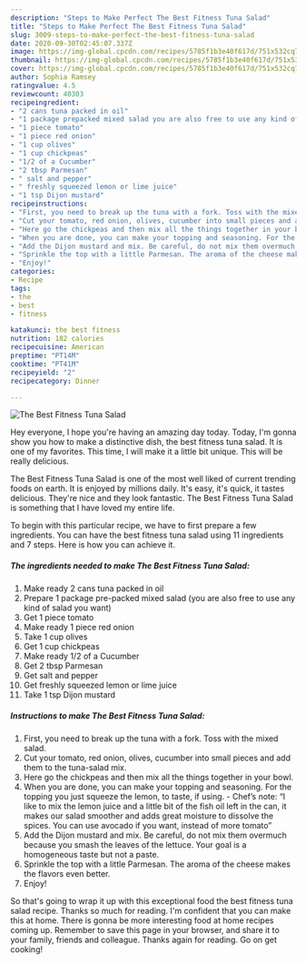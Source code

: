 ```yaml
---
description: "Steps to Make Perfect The Best Fitness Tuna Salad"
title: "Steps to Make Perfect The Best Fitness Tuna Salad"
slug: 3009-steps-to-make-perfect-the-best-fitness-tuna-salad
date: 2020-09-30T02:45:07.337Z
image: https://img-global.cpcdn.com/recipes/5785f1b3e40f617d/751x532cq70/the-best-fitness-tuna-salad-recipe-main-photo.jpg
thumbnail: https://img-global.cpcdn.com/recipes/5785f1b3e40f617d/751x532cq70/the-best-fitness-tuna-salad-recipe-main-photo.jpg
cover: https://img-global.cpcdn.com/recipes/5785f1b3e40f617d/751x532cq70/the-best-fitness-tuna-salad-recipe-main-photo.jpg
author: Sophia Ramsey
ratingvalue: 4.5
reviewcount: 40303
recipeingredient:
- "2 cans tuna packed in oil"
- "1 package prepacked mixed salad you are also free to use any kind of salad you want"
- "1 piece tomato"
- "1 piece red onion"
- "1 cup olives"
- "1 cup chickpeas"
- "1/2 of a Cucumber"
- "2 tbsp Parmesan"
- " salt and pepper"
- " freshly squeezed lemon or lime juice"
- "1 tsp Dijon mustard"
recipeinstructions:
- "First, you need to break up the tuna with a fork. Toss with the mixed salad."
- "Cut your tomato, red onion, olives, cucumber into small pieces and add them to the tuna-salad mix."
- "Here go the chickpeas and then mix all the things together in your bowl."
- "When you are done, you can make your topping and seasoning. For the topping you just squeeze the lemon, to taste, if using.  Chef’s note: “I like to mix the lemon juice and a little bit of the fish oil left in the can, it makes our salad smoother and adds great moisture to dissolve the spices. You can use avocado if you want, instead of more tomato”"
- "Add the Dijon mustard and mix. Be careful, do not mix them overmuch because you smash the leaves of the lettuce. Your goal is a homogeneous taste but not a paste."
- "Sprinkle the top with a little Parmesan. The aroma of the cheese makes the flavors even better."
- "Enjoy!"
categories:
- Recipe
tags:
- the
- best
- fitness

katakunci: the best fitness 
nutrition: 182 calories
recipecuisine: American
preptime: "PT14M"
cooktime: "PT41M"
recipeyield: "2"
recipecategory: Dinner

---
```



![The Best Fitness Tuna Salad](https://img-global.cpcdn.com/recipes/5785f1b3e40f617d/751x532cq70/the-best-fitness-tuna-salad-recipe-main-photo.jpg)

Hey everyone, I hope you're having an amazing day today. Today, I'm gonna show you how to make a distinctive dish, the best fitness tuna salad. It is one of my favorites. This time, I will make it a little bit unique. This will be really delicious.



The Best Fitness Tuna Salad is one of the most well liked of current trending foods on earth. It is enjoyed by millions daily. It's easy, it's quick, it tastes delicious. They're nice and they look fantastic. The Best Fitness Tuna Salad is something that I have loved my entire life.


To begin with this particular recipe, we have to first prepare a few ingredients. You can have the best fitness tuna salad using 11 ingredients and 7 steps. Here is how you can achieve it.

<!--inarticleads1-->

##### The ingredients needed to make The Best Fitness Tuna Salad:

1. Make ready 2 cans tuna packed in oil
1. Prepare 1 package pre-packed mixed salad (you are also free to use any kind of salad you want)
1. Get 1 piece tomato
1. Make ready 1 piece red onion
1. Take 1 cup olives
1. Get 1 cup chickpeas
1. Make ready 1/2 of a Cucumber
1. Get 2 tbsp Parmesan
1. Get  salt and pepper
1. Get  freshly squeezed lemon or lime juice
1. Take 1 tsp Dijon mustard




<!--inarticleads2-->

##### Instructions to make The Best Fitness Tuna Salad:

1. First, you need to break up the tuna with a fork. Toss with the mixed salad.
1. Cut your tomato, red onion, olives, cucumber into small pieces and add them to the tuna-salad mix.
1. Here go the chickpeas and then mix all the things together in your bowl.
1. When you are done, you can make your topping and seasoning. For the topping you just squeeze the lemon, to taste, if using.  - Chef’s note: “I like to mix the lemon juice and a little bit of the fish oil left in the can, it makes our salad smoother and adds great moisture to dissolve the spices. You can use avocado if you want, instead of more tomato”
1. Add the Dijon mustard and mix. Be careful, do not mix them overmuch because you smash the leaves of the lettuce. Your goal is a homogeneous taste but not a paste.
1. Sprinkle the top with a little Parmesan. The aroma of the cheese makes the flavors even better.
1. Enjoy!




So that's going to wrap it up with this exceptional food the best fitness tuna salad recipe. Thanks so much for reading. I'm confident that you can make this at home. There is gonna be more interesting food at home recipes coming up. Remember to save this page in your browser, and share it to your family, friends and colleague. Thanks again for reading. Go on get cooking!

